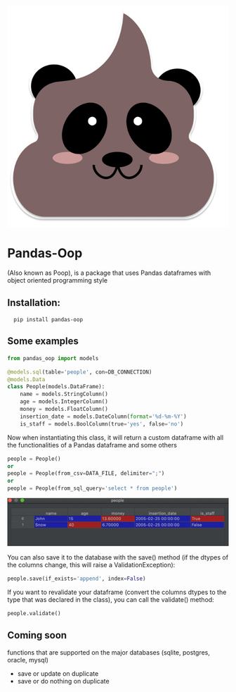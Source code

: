 ![image](static/images/poop_sticker.png)
# Pandas-Oop
(Also known as Poop), is a package that uses Pandas dataframes with object oriented programming style

Installation:
- 

```shell script
  pip install pandas-oop
```
Some examples
-

```python
from pandas_oop import models
```

```python
@models.sql(table='people', con=DB_CONNECTION)
@models.Data
class People(models.DataFrame):
    name = models.StringColumn()
    age = models.IntegerColumn()
    money = models.FloatColumn()
    insertion_date = models.DateColumn(format='%d-%m-%Y')
    is_staff = models.BoolColumn(true='yes', false='no')
```

Now when instantiating this class, it will return a custom dataframe with all the functionalities of a Pandas
dataframe and some others

```python
people = People()
or
people = People(from_csv=DATA_FILE, delimiter=";")
or
people = People(from_sql_query='select * from people')
```

![image](static/images/df.png)

You can also save it to the database with the save() method (if the dtypes of the columns change, this will raise a 
ValidationException):

```python
people.save(if_exists='append', index=False)
```

If you want to revalidate your dataframe (convert the columns dtypes to the type that was declared in the class), you can 
call the validate() method:

```python
people.validate()
```
Coming soon
-
functions that are supported on the major databases (sqlite, postgres, oracle, mysql)
- save or update on duplicate
- save or do nothing on duplicate

